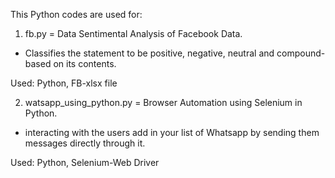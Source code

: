 This Python codes are used for:

1. fb.py = Data Sentimental Analysis of Facebook Data.

* Classifies the statement to be positive, negative, neutral and compound-based on its contents.

Used: Python, FB-xlsx file

2. watsapp_using_python.py = Browser Automation using Selenium in Python.

* interacting with the users add in your list of Whatsapp by sending them messages directly through it.

Used: Python, Selenium-Web Driver

